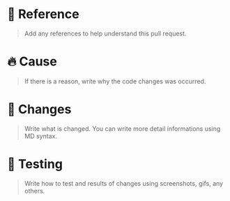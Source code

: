 # 📌 Reference
> Add any references to help understand this pull request.



# 🔥 Cause
> If there is a reason, write why the code changes was occurred.



# 📄 Changes
> Write what is changed.
> You can write more detail informations using MD syntax.



# 🚧 Testing
> Write how to test and results of changes using screenshots, gifs, any others.


